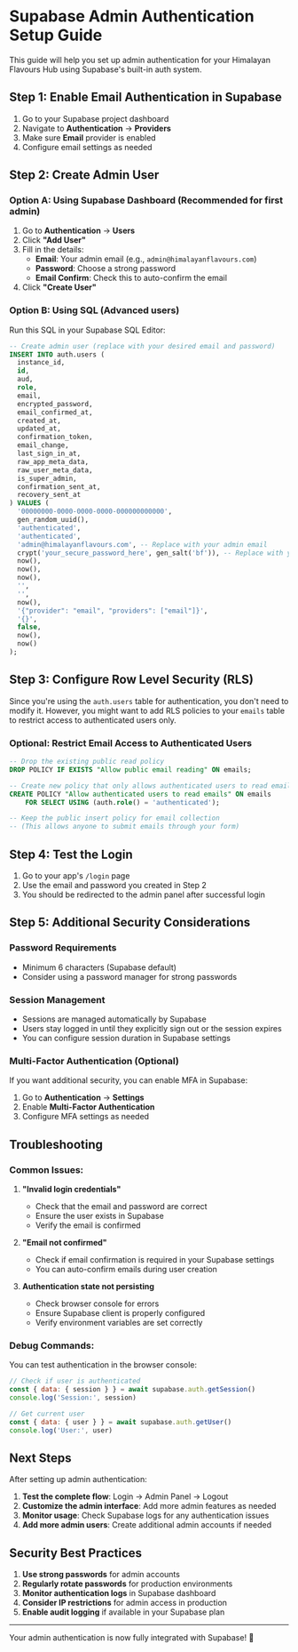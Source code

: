 # Supabase Admin Authentication Setup Guide

This guide will help you set up admin authentication for your Himalayan Flavours Hub using Supabase's built-in auth system.

## Step 1: Enable Email Authentication in Supabase

1. Go to your Supabase project dashboard
2. Navigate to **Authentication** → **Providers**
3. Make sure **Email** provider is enabled
4. Configure email settings as needed

## Step 2: Create Admin User

### Option A: Using Supabase Dashboard (Recommended for first admin)

1. Go to **Authentication** → **Users**
2. Click **"Add User"**
3. Fill in the details:
   - **Email**: Your admin email (e.g., `admin@himalayanflavours.com`)
   - **Password**: Choose a strong password
   - **Email Confirm**: Check this to auto-confirm the email
4. Click **"Create User"**

### Option B: Using SQL (Advanced users)

Run this SQL in your Supabase SQL Editor:

```sql
-- Create admin user (replace with your desired email and password)
INSERT INTO auth.users (
  instance_id,
  id,
  aud,
  role,
  email,
  encrypted_password,
  email_confirmed_at,
  created_at,
  updated_at,
  confirmation_token,
  email_change,
  last_sign_in_at,
  raw_app_meta_data,
  raw_user_meta_data,
  is_super_admin,
  confirmation_sent_at,
  recovery_sent_at
) VALUES (
  '00000000-0000-0000-0000-000000000000',
  gen_random_uuid(),
  'authenticated',
  'authenticated',
  'admin@himalayanflavours.com', -- Replace with your admin email
  crypt('your_secure_password_here', gen_salt('bf')), -- Replace with your password
  now(),
  now(),
  now(),
  '',
  '',
  now(),
  '{"provider": "email", "providers": ["email"]}',
  '{}',
  false,
  now(),
  now()
);
```

## Step 3: Configure Row Level Security (RLS)

Since you're using the `auth.users` table for authentication, you don't need to modify it. However, you might want to add RLS policies to your `emails` table to restrict access to authenticated users only.

### Optional: Restrict Email Access to Authenticated Users

```sql
-- Drop the existing public read policy
DROP POLICY IF EXISTS "Allow public email reading" ON emails;

-- Create new policy that only allows authenticated users to read emails
CREATE POLICY "Allow authenticated users to read emails" ON emails
    FOR SELECT USING (auth.role() = 'authenticated');

-- Keep the public insert policy for email collection
-- (This allows anyone to submit emails through your form)
```

## Step 4: Test the Login

1. Go to your app's `/login` page
2. Use the email and password you created in Step 2
3. You should be redirected to the admin panel after successful login

## Step 5: Additional Security Considerations

### Password Requirements
- Minimum 6 characters (Supabase default)
- Consider using a password manager for strong passwords

### Session Management
- Sessions are managed automatically by Supabase
- Users stay logged in until they explicitly sign out or the session expires
- You can configure session duration in Supabase settings

### Multi-Factor Authentication (Optional)
If you want additional security, you can enable MFA in Supabase:
1. Go to **Authentication** → **Settings**
2. Enable **Multi-Factor Authentication**
3. Configure MFA settings as needed

## Troubleshooting

### Common Issues:

1. **"Invalid login credentials"**
   - Check that the email and password are correct
   - Ensure the user exists in Supabase
   - Verify the email is confirmed

2. **"Email not confirmed"**
   - Check if email confirmation is required in your Supabase settings
   - You can auto-confirm emails during user creation

3. **Authentication state not persisting**
   - Check browser console for errors
   - Ensure Supabase client is properly configured
   - Verify environment variables are set correctly

### Debug Commands:

You can test authentication in the browser console:

```javascript
// Check if user is authenticated
const { data: { session } } = await supabase.auth.getSession()
console.log('Session:', session)

// Get current user
const { data: { user } } = await supabase.auth.getUser()
console.log('User:', user)
```

## Next Steps

After setting up admin authentication:

1. **Test the complete flow**: Login → Admin Panel → Logout
2. **Customize the admin interface**: Add more admin features as needed
3. **Monitor usage**: Check Supabase logs for any authentication issues
4. **Add more admin users**: Create additional admin accounts if needed

## Security Best Practices

1. **Use strong passwords** for admin accounts
2. **Regularly rotate passwords** for production environments
3. **Monitor authentication logs** in Supabase dashboard
4. **Consider IP restrictions** for admin access in production
5. **Enable audit logging** if available in your Supabase plan

---

Your admin authentication is now fully integrated with Supabase! 🎉

